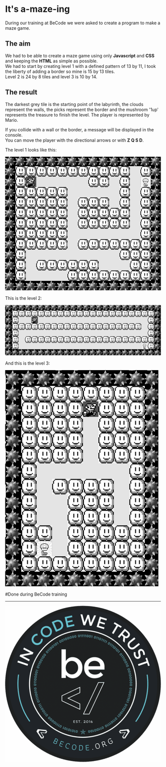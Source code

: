 # It's a-maze-ing

During our training at BeCode we were asked to create a program to make a maze game.  

## The aim
We had to be able to create a maze game using only **Javascript** and **CSS** and keeping the **HTML** as simple as possible.  
We had to start by creating level 1 with a defined pattern of 13 by 11, I took the liberty of adding a border so mine is 15 by 13 tiles.  
Level 2 is 24 by 8 tiles and level 3 is 10 by 14.  

## The result
The darkest grey tile is the starting point of the labyrinth, the clouds represent the walls, the picks represent the border and the mushroom '1up' represents the treasure to finish the level. The player is represented by Mario.  

If you collide with a wall or the border, a message will be displayed in the console.  
You can move the player with the directional arrows or with **Z Q S D**.  

The level 1 looks like this:

![maze](img/level%201.png)

This is the level 2:

![level2](img/level%202.png)

And this is the level 3:

![level3](img/level%203.png)

#Done during BeCode training

------------
![becode](img/Becode.png)